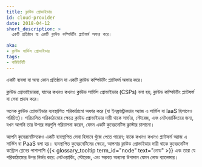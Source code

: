 ```yaml
---
title: ক্লাউড প্রোভাইডার
id: cloud-provider
date: 2018-04-12
short_description: >
  একটি প্রতিষ্ঠান যা একটি ক্লাউড কম্পিউটিং প্ল্যাটফর্ম অফার করে।

aka:
- ক্লাউড সার্ভিস প্রোভাইডার
tags:
- কমিউনিটি
---
```

একটি ব্যবসা বা অন্য কোন প্রতিষ্ঠান যা একটি ক্লাউড কম্পিউটিং প্ল্যাটফর্ম অফার করে।

<!--more-->

ক্লাউড প্রোভাইডাররা, যাদের কখনও কখনও ক্লাউড সার্ভিস প্রোভাইডার (CSPs) বলা হয়,
ক্লাউড কম্পিউটিং প্ল্যাটফর্ম বা সেবা প্রদান করে।

অনেক ক্লাউড প্রোভাইডার ব্যবস্থাপিত পরিকাঠামো অফার করে (যা ইনফ্রাস্ট্রাকচার অ্যাজ এ সার্ভিস বা IaaS হিসাবেও পরিচিত)।
পরিচালিত পরিকাঠামোর ক্ষেত্রে ক্লাউড প্রোভাইডার দায়ী থাকে সার্ভার, স্টোরেজ, এবং নেটওয়ার্কিংয়ের জন্য,
যখন আপনি তার উপরে স্তরগুলি পরিচালনা করেন, যেমন একটি কুবেরনেটিস ক্লাস্টার চালানো।

আপনি কুবেরনেটিসকেও একটি ব্যবস্থাপিত সেবা হিসাবে খুঁজে পেতে পারেন; যাকে কখনও কখনও
প্ল্যাটফর্ম অ্যাজ এ সার্ভিস বা PaaS বলা হয়। ব্যবস্থাপিত কুবেরনেটিসের ক্ষেত্রে, আপনার
ক্লাউড প্রোভাইডার দায়ী থাকে কুবেরনেটিস কন্ট্রোল প্লেনের পাশাপাশি {{< glossary_tooltip term_id="node" text="নোড" >}} এবং
তারা যে পরিকাঠামোর উপর নির্ভর করে: নেটওয়ার্কিং, স্টোরেজ, এবং সম্ভবত অন্যান্য উপাদান যেমন লোড ব্যালেন্সার।
